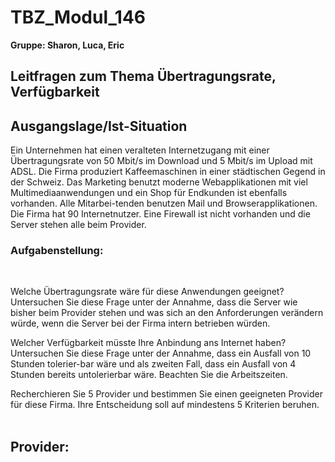 # TBZ_Modul_146
**Gruppe: Sharon, Luca, Eric**

<h2>Leitfragen zum Thema Übertragungsrate, Verfügbarkeit</h2>

<h2>Ausgangslage/Ist-Situation</h2>

Ein Unternehmen hat einen veralteten Internetzugang mit einer Übertragungsrate von 50 Mbit/s im Download und 5 Mbit/s im Upload mit ADSL. Die Firma produziert Kaffeemaschinen in einer städtischen Gegend in der Schweiz. Das Marketing benutzt moderne Webapplikationen mit viel Multimediaanwendungen und ein Shop für Endkunden ist ebenfalls vorhanden. Alle Mitarbei-tenden benutzen Mail und Browserapplikationen. Die Firma hat 90 Internetnutzer.
Eine Firewall ist nicht vorhanden und die Server stehen alle beim Provider.


<h3>Aufgabenstellung:</h3> <br>

Welche Übertragungsrate wäre für diese Anwendungen geeignet?
Untersuchen Sie diese Frage unter der Annahme, dass die Server wie bisher beim Provider stehen und was sich an den Anforderungen verändern würde, wenn die Server bei der Firma intern betrieben würden.

Welcher Verfügbarkeit müsste Ihre Anbindung ans Internet haben?
Untersuchen Sie diese Frage unter der Annahme, dass ein Ausfall von 10 Stunden tolerier-bar wäre und als zweiten Fall, dass ein Ausfall von 4 Stunden bereits untolerierbar wäre. Beachten Sie die Arbeitszeiten.

Recherchieren Sie 5 Provider und bestimmen Sie einen geeigneten Provider für diese Firma. Ihre Entscheidung soll auf mindestens 5 Kriterien beruhen. <br> <br>

<h2>Provider:</h2>

